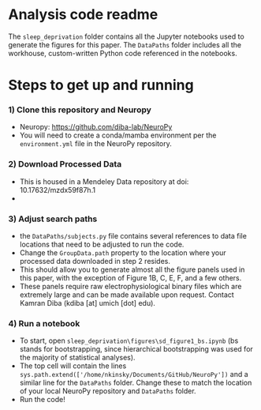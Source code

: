 # Analysis code readme
The `sleep_deprivation` folder contains all the Jupyter notebooks used to generate the figures for this paper. The `DataPaths` folder includes all the workhouse, custom-written Python code referenced in the notebooks.

# Steps to get up and running
### 1) Clone this repository and Neuropy
- Neuropy: https://github.com/diba-lab/NeuroPy
- You will need to create a conda/mamba environment per the `environment.yml` file in the NeuroPy repository.

### 2) Download Processed Data
- This is housed in a Mendeley Data repository at doi: 10.17632/mzdx59f87h.1
- 
### 3) Adjust search paths
- the `DataPaths/subjects.py` file contains several references to data file locations that need to be adjusted to run the code.
- Change the `GroupData.path` property to the location where your processed data downloaded in step 2 resides.
- This should allow you to generate almost all the figure panels used in this paper, with the exception of Figure 1B, C, E, F, and a few others.
- These panels require raw electrophysiological binary files which are extremely large and can be made available upon request. Contact Kamran Diba (kdiba [at] umich [dot] edu).

### 4) Run a notebook
- To start, open `sleep_deprivation\figures\sd_figure1_bs.ipynb` (bs stands for bootstrapping, since hierarchical bootstrapping was used for the majority of statistical analyses).
- The top cell will contain the lines `sys.path.extend(['/home/nkinsky/Documents/GitHub/NeuroPy'])` and a similar line for the `DataPaths` folder.  Change these to match the location of your local NeuroPy repository and `DataPaths` folder.
- Run the code!

